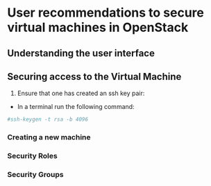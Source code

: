 User recommendations to secure virtual machines in OpenStack
============================================================

Understanding the user interface
--------------------------------

Securing access to the Virtual Machine
--------------------------------------

1. Ensure that one has created an ssh key pair:

* In a terminal run the following command:

```bash
#ssh-keygen -t rsa -b 4096
```

### Creating a new machine ###

### Security Roles ###

### Security Groups ###


